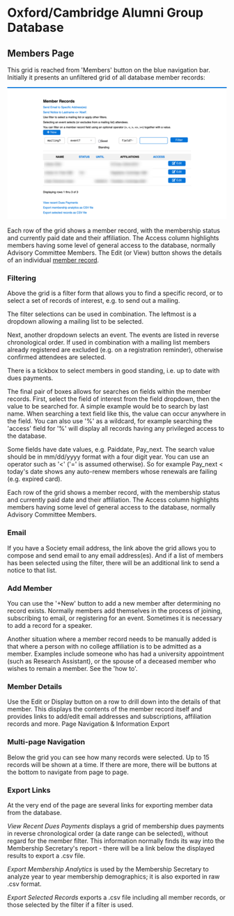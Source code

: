 # Oxford/Cambridge Alumni Group Database

## Members Page

This grid is reached from 'Members' button on the blue navigation bar. Initially it presents an unfiltered grid of all database member records:

![members grid](images/members.png)

Each row of the grid shows a member record, with the membership status and currently paid date and their affiliation. The Access column highlights members having some level of general access to the  database, normally  Advisory Committee Members. The Edit (or View) button shows the details of an individual [member record](./member_record.md).

### Filtering

Above the grid is a filter form that allows you to find a specific record, or to select a set of records of interest, e.g. to send out a mailing.

The filter selections can be used in combination. The leftmost is a dropdown allowing a mailing list to be selected.

Next, another dropdown selects an event. The events are listed in reverse chronological order. If used in combination with a mailing list members already registered are excluded (e.g. on a registration reminder), otherwise confirmed attendees are selected.

There is a tickbox to select members in good standing, i.e. up to date with dues payments.

The final pair of boxes allows for searches on fields within the member records. First, select the field of interest from the field dropdown, then the value to be  searched for. A simple example would be to search by last name. When searching a text field like this, the value can occur anywhere in the field. You can also use '%' as a wildcard, for example searching the 'access' field for '%' will display all records having any privileged access to the database.

Some fields have date values, e.g. Paiddate, Pay_next. The search value should be in mm/dd/yyyy format with a four digit year. You can use an operator such as '<' ('=' is assumed otherwise). So for example Pay_next < today's date shows any auto-renew members whose renewals are failing (e.g. expired card).

Each row of the grid shows a member record, with the membership status and currently paid date and their affiliation. The Access column highlights members having some level of general access to the  database, normally  Advisory Committee Members.

### Email

If you have a Society email address, the link above the grid allows you to compose and send email to any email address(es). And if a list of members has been selected using the filter, there will be an additional link to send a notice to that list.

### Add Member

You can use the '+New' button to add a new member after determining no record exists. Normally members add themselves in the process of joining, subscribing to email, or registering for an event. Sometimes it is necessary to add a record for a speaker.

Another situation where a member record needs to be manually added is that where a person with no college affiliation is to be admitted as a member. Examples include someone who has had a university appointment (such as Research Assistant), or the spouse of a deceased member who wishes to remain a member. See the 'how to'.

### Member Details

Use the Edit or Display button on a row to drill down into the details of that member. This displays the contents of the member record itself and provides links to add/edit email addresses and subscriptions, affiliation records and more.
Page Navigation & Information Export

### Multi-page Navigation

Below the grid you can see how many records were selected. Up to 15 records
will be shown at a time. If there are more, there will be buttons at the bottom
to navigate from page to page.

### Export Links

At the very end of the page are several links for exporting member data from
the database.

*View Recent Dues Payments* displays a grid of membership dues payments in reverse chronological order (a date range can be selected), without regard for the member filter. This information normally finds its way into the Membership Secretary's report - there will be a link below the displayed results to export a .csv file.

*Export Membership Analytics* is used by the Membership Secretary to analyze year to year membership demographics; it is also exported in raw .csv format.

*Export Selected Records* exports a .csv file including all member records, or those selected by the filter if a filter is used.
